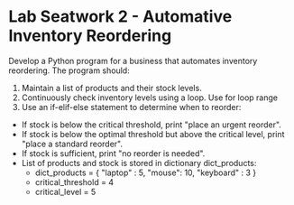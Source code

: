 # Lab Seatwork 2 - Automative Inventory Reordering
Develop a Python program for a business that automates inventory reordering. The program should:

1. Maintain a list of products and their stock levels.
2. Continuously check inventory levels using a loop. Use for loop range
3. Use an if-elif-else statement to determine when to reorder:
  - If stock is below the critical threshold, print "place an urgent reorder".
  - If stock is below the optimal threshold but above the critical level, print "place a standard reorder".
  - If stock is sufficient, print "no reorder is needed".
  - List of products and stock is stored in dictionary dict_products:
    - dict_products = { "laptop" : 5, "mouse": 10, "keyboard" : 3 }
    - critical_threshold = 4
    - critical_level = 5
